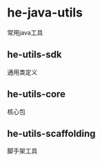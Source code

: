 # he-java-utils
常用java工具

## he-utils-sdk

通用类定义

## he-utils-core

核心包

## he-utils-scaffolding

脚手架工具
